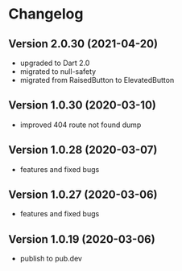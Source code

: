 # Changelog


## Version 2.0.30 (2021-04-20)

- upgraded to Dart 2.0
- migrated to null-safety
- migrated from RaisedButton to ElevatedButton



## Version 1.0.30 (2020-03-10)

- improved 404 route not found dump



## Version 1.0.28 (2020-03-07)

- features and fixed bugs



## Version 1.0.27 (2020-03-06)

- features and fixed bugs



## Version 1.0.19 (2020-03-06)

- publish to pub.dev
